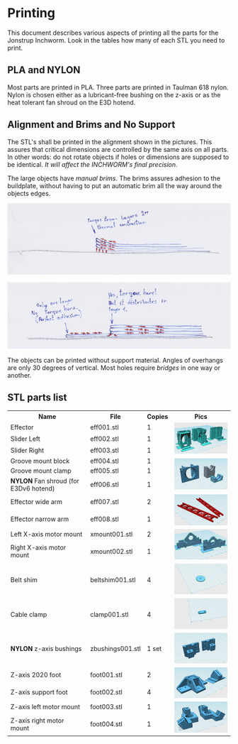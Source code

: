 # Printing
This document describes various aspects of printing all the parts for the Jonstrup Inchworm. Look in the tables how 
many of each STL you need to print.

## PLA and NYLON
Most parts are printed in PLA. Three parts are printed in Taulman 618 nylon. Nylon is chosen either as a lubricant-free 
bushing on the z-axis or as the heat tolerant fan shroud on the E3D hotend. 

## Alignment and Brims and No Support 
The STL's shall be printed in the alignment shown in the pictures. This assures that critical dimensions are controlled by the same axis on all parts. In other words: do not rotate objects if holes or dimensions are supposed to be identical. _It will affect the INCHWORM's final precision_. 

The large objects have _manual brims_. The brims assures adhesion to the buildplate, without having to put an automatic 
brim all the way around the objects edges. 

![without a brim](https://github.com/jhsandell/JonstrupInchworm/blob/master/pics/print_adh001.png) 

![with a brim - manual or automatic](https://github.com/jhsandell/JonstrupInchworm/blob/master/pics/print_adh002.png)

The objects can be printed without support material. Angles of overhangs are only 30 degrees of vertical. Most
holes require _bridges_ in one way or another. 

## STL parts list

<table>
  <tr>
    <th>Name</th>
    <th>File</th>
    <th>Copies</th>
    <th>Pics</th>
  </tr>
  <tr>
    <td>Effector</td>
    <td>eff001.stl</td>
    <td>1</td>
    <td rowspan="3"><img src="https://github.com/jhsandell/JonstrupInchworm/blob/master/pics/stl_eff_sli_001.png" width="200"></img></td>
  </tr>
  <tr>
    <td>Slider Left</td>
    <td>eff002.stl</td>
    <td>1</td>
  </tr>
  <tr>
    <td>Slider Right</td>
    <td>eff003.stl</td>
    <td>1</td>
  </tr>
  <tr>
    <td>Groove mount block</td>
    <td>eff004.stl</td>
    <td>1</td>
    <td rowspan="3"><img src="https://github.com/jhsandell/JonstrupInchworm/blob/master/pics/stl_eff_groovemount_fanshroud_001.png" width="200"></img></td>
  </tr>
  <tr>
    <td>Groove mount clamp</td>
    <td>eff005.stl</td>
    <td>1</td>
  </tr>
  <tr>
    <td><B>NYLON</B> Fan shroud (for E3Dv6 hotend)</td>
    <td>eff006.stl</td>
    <td>1</td>
  </tr>
  <tr>
    <td>Effector wide arm</td>
    <td>eff007.stl</td>
    <td>2</td>
    <td rowspan="2"><img src="https://github.com/jhsandell/JonstrupInchworm/blob/master/pics/stl_eff_arms.png" width="200"></img></td>
  </tr>
  <tr>
    <td>Effector narrow arm</td>
    <td>eff008.stl</td>
    <td>1</td>
  </tr>
  <tr>
    <td>Left X-axis motor mount</td>
    <td>xmount001.stl</td>
    <td>2</td>
    <td rowspan="2"><img src="https://github.com/jhsandell/JonstrupInchworm/blob/master/pics/stl_xaxis_motor_001.png" width="200"></img></td>
  </tr>
  <tr>
    <td>Right X-axis motor mount</td>
    <td>xmount002.stl</td>
    <td>1</td>
  </tr>
  <tr>
    <td>Belt shim</td>
    <td>beltshim001.stl</td>
    <td>4</td>
    <td><img src="https://github.com/jhsandell/JonstrupInchworm/blob/master/pics/stl_belt_shim_001.png" width="200"></img></td>
  </tr>
  <tr>
    <td>Cable clamp</td>
    <td>clamp001.stl</td>
    <td>4</td>
    <td><img src="https://github.com/jhsandell/JonstrupInchworm/blob/master/pics/stl_cableclamp_001.png" width="200"></img></td>
  </tr>
  <tr>
    <td><B>NYLON</B> z-axis bushings</td>
    <td>zbushings001.stl</td>
    <td>1 set</td>
    <td><img src="https://github.com/jhsandell/JonstrupInchworm/blob/master/pics/stl_nylon_zaxis_bushing_001.png" width="200"></img></td>
  </tr>
  <tr>
    <td>Z-axis 2020 foot</td>
    <td>foot001.stl</td>
    <td>2</td>
    <td rowspan="2"><img src="https://github.com/jhsandell/JonstrupInchworm/blob/master/pics/stl_foot_supp_001.png" width="200"></img></td>
  </tr>
  <tr>
    <td>Z-axis support foot</td>
    <td>foot002.stl</td>
    <td>4</td>
  </tr>
  <tr>
    <td>Z-axis left motor mount</td>
    <td>foot003.stl</td>
    <td>1</td>
    <td rowspan="2"><img src="https://github.com/jhsandell/JonstrupInchworm/blob/master/pics/stl_zaxis_motor_001.png" width="200"></img></td>
  </tr>
  <tr>
    <td>Z-axis right motor mount</td>
    <td>foot004.stl</td>
    <td>1</td>
  </tr>



</table>


